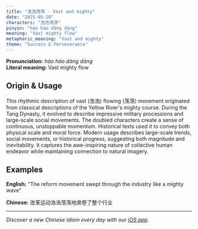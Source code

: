 ```yaml
---
title: "浩浩荡荡 - Vast and mighty"
date: "2025-05-20"
characters: "浩浩荡荡"
pinyin: "hào hào dàng dàng"
meaning: "Vast mighty flow"
metaphoric_meaning: "Vast and mighty"
theme: "Success & Perseverance"
---
```


**Pronunciation:** *hào hào dàng dàng*  
**Literal meaning:** Vast mighty flow

## Origin & Usage

This rhythmic description of vast (浩浩) flowing (荡荡) movement originated from classical descriptions of the Yellow River's mighty course. During the Tang Dynasty, it evolved to describe impressive military processions and large-scale social movements. The doubled characters create a sense of continuous, unstoppable momentum. Historical texts used it to convey both physical scale and moral force. Modern usage describes large-scale trends, social movements, or historical progress, suggesting both magnitude and inevitability. It captures the awe-inspiring nature of collective human endeavor while maintaining connection to natural imagery.

## Examples

**English:** "The reform movement swept through the industry like a mighty wave"

**Chinese:** 改革运动浩浩荡荡地席卷了整个行业

---

*Discover a new Chinese idiom every day with our [iOS app](https://apps.apple.com/us/app/daily-chinese-idioms/id6670238264).*
